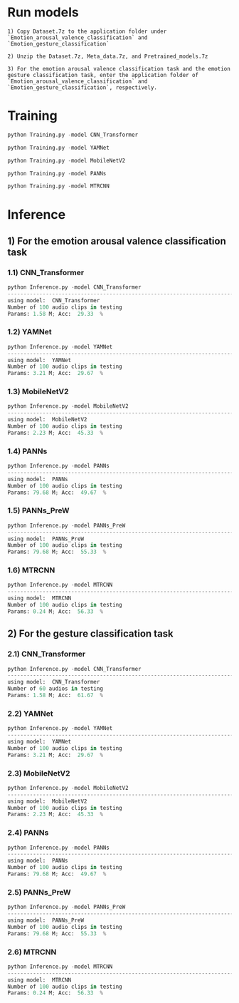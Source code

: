 # Run models

```1) Copy Dataset.7z to the application folder under `Emotion_arousal_valence_classification` and `Emotion_gesture_classification` ``` 

```2) Unzip the Dataset.7z, Meta_data.7z, and Pretrained_models.7z```

```3) For the emotion arousal valence classification task and the emotion gesture classification task, enter the application folder of `Emotion_arousal_valence_classification` and `Emotion_gesture_classification`, respectively.```

# Training

```python 
python Training.py -model CNN_Transformer
```
```python 
python Training.py -model YAMNet
```
```python 
python Training.py -model MobileNetV2
```
```python 
python Training.py -model PANNs
```
```python 
python Training.py -model MTRCNN
```

# Inference

## 1) For the emotion arousal valence classification task

### 1.1) CNN_Transformer 
```python 
python Inference.py -model CNN_Transformer
----------------------------------------------------------------------------------------
using model:  CNN_Transformer
Number of 100 audio clips in testing
Params: 1.58 M; Acc:  29.33  % 
```

### 1.2) YAMNet 
```python 
python Inference.py -model YAMNet
----------------------------------------------------------------------------------------
using model:  YAMNet
Number of 100 audio clips in testing
Params: 3.21 M; Acc:  29.67  %
```

### 1.3) MobileNetV2 
```python 
python Inference.py -model MobileNetV2
----------------------------------------------------------------------------------------
using model:  MobileNetV2
Number of 100 audio clips in testing
Params: 2.23 M; Acc:  45.33  %
```

### 1.4) PANNs 
```python 
python Inference.py -model PANNs
----------------------------------------------------------------------------------------
using model:  PANNs
Number of 100 audio clips in testing
Params: 79.68 M; Acc:  49.67  %
```

### 1.5) PANNs_PreW 
```python 
python Inference.py -model PANNs_PreW
----------------------------------------------------------------------------------------
using model:  PANNs_PreW
Number of 100 audio clips in testing
Params: 79.68 M; Acc:  55.33  %
```

### 1.6) MTRCNN 
```python 
python Inference.py -model MTRCNN
----------------------------------------------------------------------------------------
using model:  MTRCNN
Number of 100 audio clips in testing
Params: 0.24 M; Acc:  56.33  %
```

## 2) For the gesture classification task

### 2.1) CNN_Transformer 
```python 
python Inference.py -model CNN_Transformer
----------------------------------------------------------------------------------------
using model:  CNN_Transformer
Number of 60 audios in testing
Params: 1.58 M; Acc:  61.67  %
```

### 2.2) YAMNet 
```python 
python Inference.py -model YAMNet
----------------------------------------------------------------------------------------
using model:  YAMNet
Number of 100 audio clips in testing
Params: 3.21 M; Acc:  29.67  %
```

### 2.3) MobileNetV2 
```python 
python Inference.py -model MobileNetV2
----------------------------------------------------------------------------------------
using model:  MobileNetV2
Number of 100 audio clips in testing
Params: 2.23 M; Acc:  45.33  %
```

### 2.4) PANNs 
```python 
python Inference.py -model PANNs
----------------------------------------------------------------------------------------
using model:  PANNs
Number of 100 audio clips in testing
Params: 79.68 M; Acc:  49.67  %
```

### 2.5) PANNs_PreW 
```python 
python Inference.py -model PANNs_PreW
----------------------------------------------------------------------------------------
using model:  PANNs_PreW
Number of 100 audio clips in testing
Params: 79.68 M; Acc:  55.33  %
```

### 2.6) MTRCNN 
```python 
python Inference.py -model MTRCNN
----------------------------------------------------------------------------------------
using model:  MTRCNN
Number of 100 audio clips in testing
Params: 0.24 M; Acc:  56.33  %
```
